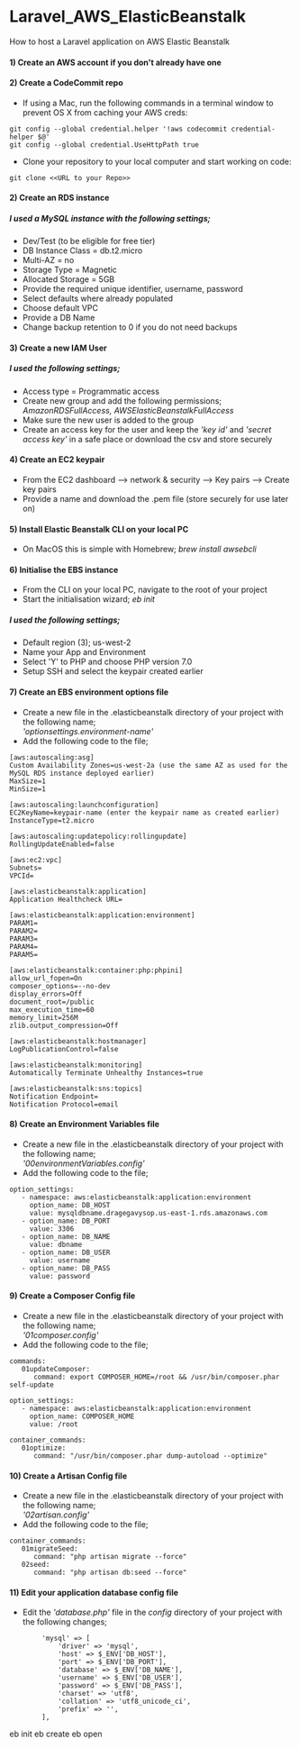 # Laravel_AWS_ElasticBeanstalk
How to host a Laravel application on AWS Elastic Beanstalk

#### 1) Create an AWS account if you don't already have one
#### 2) Create a CodeCommit repo
- If using a Mac, run the following commands in a terminal window to prevent OS X from caching your AWS creds:
```
git config --global credential.helper '!aws codecommit credential-helper $@'
git config --global credential.UseHttpPath true
```
- Clone your repository to your local computer and start working on code:
```
git clone <<URL to your Repo>>
```
#### 2) Create an RDS instance
##### I used a MySQL instance with the following settings;
- Dev/Test (to be eligible for free tier)
- DB Instance Class = db.t2.micro
- Multi-AZ = no
- Storage Type = Magnetic
- Allocated Storage = 5GB
- Provide the required unique identifier, username, password
- Select defaults where already populated
- Choose default VPC
- Provide a DB Name
- Change backup retention to 0 if you do not need backups

#### 3) Create a new IAM User
##### I used the following settings;
- Access type = Programmatic access
- Create new group and add the following permissions; <i>AmazonRDSFullAccess, AWSElasticBeanstalkFullAccess</i>
- Make sure the new user is added to the group
- Create an access key for the user and keep the <i>'key id'</i> and <i>'secret access key'</i> in a safe place or download the csv and store securely

#### 4) Create an EC2 keypair
- From the EC2 dashboard --> network & security --> Key pairs --> Create key pairs
- Provide a name and download the .pem file (store securely for use later on)

#### 5) Install Elastic Beanstalk CLI on your local PC
- On MacOS this is simple with Homebrew; <i>brew install awsebcli</i>

#### 6) Initialise the EBS instance
- From the CLI on your local PC, navigate to the root of your project
- Start the initialisation wizard; <i>eb init</i>

##### I used the following settings;
- Default region (3); us-west-2
- Name your App and Environment
- Select 'Y' to PHP and choose PHP version 7.0
- Setup SSH and select the keypair created earlier

#### 7) Create an EBS environment options file
- Create a new file in the .elasticbeanstalk directory of your project with the following name;<br> 
<i>'optionsettings.environment-name'</i>
- Add the following code to the file;
```
[aws:autoscaling:asg]
Custom Availability Zones=us-west-2a (use the same AZ as used for the MySQL RDS instance deployed earlier)
MaxSize=1
MinSize=1

[aws:autoscaling:launchconfiguration]
EC2KeyName=keypair-name (enter the keypair name as created earlier)
InstanceType=t2.micro

[aws:autoscaling:updatepolicy:rollingupdate]
RollingUpdateEnabled=false

[aws:ec2:vpc]
Subnets=
VPCId=

[aws:elasticbeanstalk:application]
Application Healthcheck URL=

[aws:elasticbeanstalk:application:environment]
PARAM1=
PARAM2=
PARAM3=
PARAM4=
PARAM5=

[aws:elasticbeanstalk:container:php:phpini]
allow_url_fopen=On
composer_options=--no-dev
display_errors=Off
document_root=/public
max_execution_time=60
memory_limit=256M
zlib.output_compression=Off

[aws:elasticbeanstalk:hostmanager]
LogPublicationControl=false

[aws:elasticbeanstalk:monitoring]
Automatically Terminate Unhealthy Instances=true

[aws:elasticbeanstalk:sns:topics]
Notification Endpoint=
Notification Protocol=email
```
#### 8) Create an Environment Variables file
- Create a new file in the .elasticbeanstalk directory of your project with the following name;<br> <i>'00environmentVariables.config'</i>
- Add the following code to the file;
```
option_settings:
   - namespace: aws:elasticbeanstalk:application:environment
     option_name: DB_HOST
     value: mysqldbname.dragegavysop.us-east-1.rds.amazonaws.com
   - option_name: DB_PORT
     value: 3306
   - option_name: DB_NAME
     value: dbname
   - option_name: DB_USER
     value: username
   - option_name: DB_PASS
     value: password
```
#### 9) Create a Composer Config file
- Create a new file in the .elasticbeanstalk directory of your project with the following name;<br>
<i>'01composer.config'</i>
- Add the following code to the file;
```
commands:
   01updateComposer:
      command: export COMPOSER_HOME=/root && /usr/bin/composer.phar self-update

option_settings:
   - namespace: aws:elasticbeanstalk:application:environment
     option_name: COMPOSER_HOME
     value: /root

container_commands:
   01optimize:
      command: "/usr/bin/composer.phar dump-autoload --optimize"
```
#### 10) Create a Artisan Config file
- Create a new file in the .elasticbeanstalk directory of your project with the following name;<br>
<i>'02artisan.config'</i>
- Add the following code to the file;
```
container_commands:
   01migrateSeed:
      command: "php artisan migrate --force"
   02seed:
      command: "php artisan db:seed --force"
```
#### 11) Edit your application database config file
- Edit the <i>'database.php'</i> file in the <i>config</i> directory of your project with the following changes;
```
        'mysql' => [
            'driver' => 'mysql',
            'host' => $_ENV['DB_HOST'],
            'port' => $_ENV['DB_PORT'],
            'database' => $_ENV['DB_NAME'],
            'username' => $_ENV['DB_USER'],
            'password' => $_ENV['DB_PASS'],
            'charset' => 'utf8',
            'collation' => 'utf8_unicode_ci',
            'prefix' => '',
        ],
```
eb init
eb create
eb open
